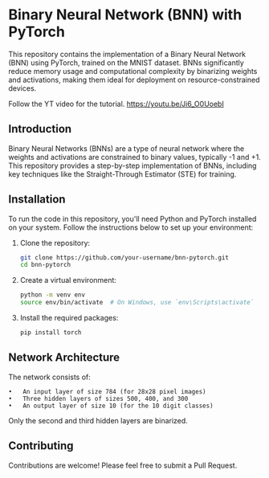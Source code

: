 # Binary Neural Network (BNN) with PyTorch

This repository contains the implementation of a Binary Neural Network (BNN) using PyTorch, trained on the MNIST dataset. BNNs significantly reduce memory usage and computational complexity by binarizing weights and activations, making them ideal for deployment on resource-constrained devices.

Follow the YT video for the tutorial.
https://youtu.be/Ji6_O0UoebI

## Introduction

Binary Neural Networks (BNNs) are a type of neural network where the weights and activations are constrained to binary values, typically -1 and +1. This repository provides a step-by-step implementation of BNNs, including key techniques like the Straight-Through Estimator (STE) for training.

## Installation

To run the code in this repository, you'll need Python and PyTorch installed on your system. Follow the instructions below to set up your environment:

1. Clone the repository:
    ```bash
    git clone https://github.com/your-username/bnn-pytorch.git
    cd bnn-pytorch
    ```

2. Create a virtual environment:
    ```bash
    python -m venv env
    source env/bin/activate  # On Windows, use `env\Scripts\activate`
    ```

3. Install the required packages:
    ```bash
    pip install torch
    ```
## Network Architecture

The network consists of:

	•	An input layer of size 784 (for 28x28 pixel images)
	•	Three hidden layers of sizes 500, 400, and 300
	•	An output layer of size 10 (for the 10 digit classes)

Only the second and third hidden layers are binarized.

## Contributing

Contributions are welcome! Please feel free to submit a Pull Request.

